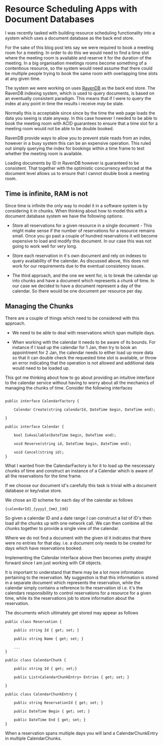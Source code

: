 # Resource Scheduling Apps with Document Databases

I was recently tasked with building resource scheduling functionality into a system which uses a document database as the back end store.

For the sake of this blog post lets say we were required to book a meeting room for a meeting. In order to do this we would need to find a time slot where the meeting room is available and reserve it for the duration of the meeting. In a big organisation meetings rooms become something of a contentious resource, so the system would need assume that there could be multiple people trying to book the same room with overlapping time slots at any given time. 

The system we were working on uses [RavenDB](https://ravendb.net/) as the back end store. The RavenDB indexing system, which is used to query documents, is based on an eventually consistent paradigm. This means that if I were to query the index at any point in time the results i receive _may_ be stale. 

Normally this is acceptable since since by the time the web page loads the data you seeing is stale anyway. In this case however I needed to be able to book the meeting room with ACID guarantees to ensure that a time slot for a meeting room would not be able to be double booked.

RavenDB provide ways to allow you to prevent stale reads from an index, however in a busy system this can be an expensive operation. This ruled out simply querying the index for bookings within a time frame to test whether the meeting room is available.

Loading documents by ID in RavenDB however is guaranteed to be consistent. That together with the optimistic concurrency enforced at the document level allows us to ensure that I cannot double book a meeting room.

## Time is infinite, RAM is not

Since time is infinite the only way to model it in a software system is by considering it in chunks. When thinking about how to model this with a document database system we have the following options:

- Store all reservations for a given resource in a single document - This might make sense if the number of reservations for a resource remains small. Once you go past a couple of hundred reservations it will become expensive to load and modify this document. In our case this was not going to work well for very long.

- Store each reservation in it's own document and rely on indexes to query availability of the calendar. As discussed above, this does not work for our requirements due to the eventual consistency issues.

- The third approach, and the one we went for, is to break the calendar up into chunks and have a document which represents a chunk of time. In our case we decided to have a document represent a day of the calendar. So there would be one document per resource per day.

## Managing the Chunks

There are a couple of things which need to be considered with this approach.

- We need to be able to deal with reservations which span multiple days.

- When working with the calendar it needs to be aware of its bounds. For instance if I load up the calendar for 1 Jan, then try to book an appointment for 2 Jan, the calendar needs to either load up more data so that it can double check the requested time slot is available, or throw an error indicating that the operation is not allowed and additional data would need to be loaded up.

This got me thinking about how to go about providing an intuitive interface to the calendar service without having to worry about all the mechanics of managing the chunks of time. Consider the following interfaces

```

public interface CalendarFactory {

	Calendar Create(string calendarId, DateTime begin, DateTime end);

}

public interface Calendar {
	
	bool IsAvailable(DateTime begin, DateTime end);

	void Reserve(string id, DateTime begin, DateTime end);

	void Cancel(string id);
}

```

What I wanted from the CalendarFactory is for it to load up the nescessary chunks of time and construct an instance of a Calendar which is aware of all the reservations for the time frame.

If we choose our document id's carefully this task is trivial with a document database or key/value store.

We chose an ID scheme for each day of the calendar as follows

```
{calendarId}_{yyyy}_{mm}_{dd}
```

So given a calendar ID and a date range I can construct a list of ID's then load all the chunks up with one network call. We can then combine all the chunks together to provide a single view of the calendar.

Where we do not find a document with the given id it indicates that there were no entries for that day. i.e. a document only needs to be created for days which have reservations booked.

Implementing the Calendar interface above then becomes pretty straight forward since I am just working with C# objects.

It is important to understand that there may be a lot more information pertaining to the reservation. My suggestion is that this information is stored in a separate document which represents the reservation, while the calendar simply contains a reference to the reservation id i.e. it's the calendars responsibility to control reservations for a resource for a given time, while its the reservations job to store information about the reservation.

The documents which ultimately get stored may appear as follows

```
public class Reservation {

	public string Id { get; set; }

	public string Name { get; set; }

	...
}

public class CalendarChunk {

	public string Id { get; set;}

	public List<CalendarChunkEntry> Entries { get; set; } 

}

public class CalendarChunkEntry {
	
	public string ReservationId { get; set; }
	
	public DateTime Begin { get; set; }
	
	public DateTime End { get; set; }
}

```

When a reservation spans multiple days you will land a CalendarChunkEntry in multiple CalendarChunks.